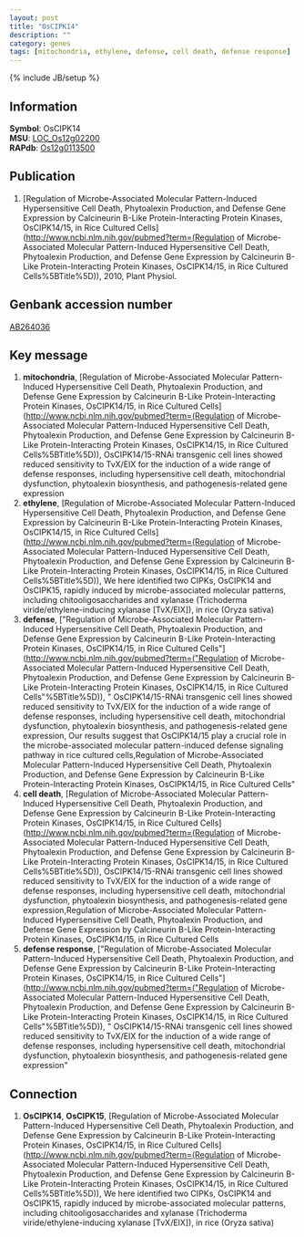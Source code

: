 ```yaml
---
layout: post
title: "OsCIPK14"
description: ""
category: genes
tags: [mitochondria, ethylene, defense, cell death, defense response]
---
```

{% include JB/setup %}

## Information
__Symbol__: OsCIPK14  
__MSU__: [LOC_Os12g02200](http://rice.plantbiology.msu.edu/cgi-bin/ORF_infopage.cgi?orf=LOC_Os12g02200)  
__RAPdb__: [Os12g0113500](http://rapdb.dna.affrc.go.jp/viewer/gbrowse_details/irgsp1?name=Os12g0113500)  

## Publication
1. [Regulation of Microbe-Associated Molecular Pattern-Induced Hypersensitive Cell Death, Phytoalexin Production, and Defense Gene Expression by Calcineurin B-Like Protein-Interacting Protein Kinases, OsCIPK14/15, in Rice Cultured Cells](http://www.ncbi.nlm.nih.gov/pubmed?term=(Regulation of Microbe-Associated Molecular Pattern-Induced Hypersensitive Cell Death, Phytoalexin Production, and Defense Gene Expression by Calcineurin B-Like Protein-Interacting Protein Kinases, OsCIPK14/15, in Rice Cultured Cells%5BTitle%5D)), 2010, Plant Physiol.

## Genbank accession number
[AB264036](http://www.ncbi.nlm.nih.gov/nuccore/AB264036)

## Key message
1. __mitochondria__, [Regulation of Microbe-Associated Molecular Pattern-Induced Hypersensitive Cell Death, Phytoalexin Production, and Defense Gene Expression by Calcineurin B-Like Protein-Interacting Protein Kinases, OsCIPK14/15, in Rice Cultured Cells](http://www.ncbi.nlm.nih.gov/pubmed?term=(Regulation of Microbe-Associated Molecular Pattern-Induced Hypersensitive Cell Death, Phytoalexin Production, and Defense Gene Expression by Calcineurin B-Like Protein-Interacting Protein Kinases, OsCIPK14/15, in Rice Cultured Cells%5BTitle%5D)),  OsCIPK14/15-RNAi transgenic cell lines showed reduced sensitivity to TvX/EIX for the induction of a wide range of defense responses, including hypersensitive cell death, mitochondrial dysfunction, phytoalexin biosynthesis, and pathogenesis-related gene expression
2. __ethylene__, [Regulation of Microbe-Associated Molecular Pattern-Induced Hypersensitive Cell Death, Phytoalexin Production, and Defense Gene Expression by Calcineurin B-Like Protein-Interacting Protein Kinases, OsCIPK14/15, in Rice Cultured Cells](http://www.ncbi.nlm.nih.gov/pubmed?term=(Regulation of Microbe-Associated Molecular Pattern-Induced Hypersensitive Cell Death, Phytoalexin Production, and Defense Gene Expression by Calcineurin B-Like Protein-Interacting Protein Kinases, OsCIPK14/15, in Rice Cultured Cells%5BTitle%5D)),  We here identified two CIPKs, OsCIPK14 and OsCIPK15, rapidly induced by microbe-associated molecular patterns, including chitooligosaccharides and xylanase (Trichoderma viride/ethylene-inducing xylanase [TvX/EIX]), in rice (Oryza sativa)
3. __defense__, ["Regulation of Microbe-Associated Molecular Pattern-Induced Hypersensitive Cell Death, Phytoalexin Production, and Defense Gene Expression by Calcineurin B-Like Protein-Interacting Protein Kinases, OsCIPK14/15, in Rice Cultured Cells"](http://www.ncbi.nlm.nih.gov/pubmed?term=("Regulation of Microbe-Associated Molecular Pattern-Induced Hypersensitive Cell Death, Phytoalexin Production, and Defense Gene Expression by Calcineurin B-Like Protein-Interacting Protein Kinases, OsCIPK14/15, in Rice Cultured Cells"%5BTitle%5D)), " OsCIPK14/15-RNAi transgenic cell lines showed reduced sensitivity to TvX/EIX for the induction of a wide range of defense responses, including hypersensitive cell death, mitochondrial dysfunction, phytoalexin biosynthesis, and pathogenesis-related gene expression, Our results suggest that OsCIPK14/15 play a crucial role in the microbe-associated molecular pattern-induced defense signaling pathway in rice cultured cells,Regulation of Microbe-Associated Molecular Pattern-Induced Hypersensitive Cell Death, Phytoalexin Production, and Defense Gene Expression by Calcineurin B-Like Protein-Interacting Protein Kinases, OsCIPK14/15, in Rice Cultured Cells"
4. __cell death__, [Regulation of Microbe-Associated Molecular Pattern-Induced Hypersensitive Cell Death, Phytoalexin Production, and Defense Gene Expression by Calcineurin B-Like Protein-Interacting Protein Kinases, OsCIPK14/15, in Rice Cultured Cells](http://www.ncbi.nlm.nih.gov/pubmed?term=(Regulation of Microbe-Associated Molecular Pattern-Induced Hypersensitive Cell Death, Phytoalexin Production, and Defense Gene Expression by Calcineurin B-Like Protein-Interacting Protein Kinases, OsCIPK14/15, in Rice Cultured Cells%5BTitle%5D)),  OsCIPK14/15-RNAi transgenic cell lines showed reduced sensitivity to TvX/EIX for the induction of a wide range of defense responses, including hypersensitive cell death, mitochondrial dysfunction, phytoalexin biosynthesis, and pathogenesis-related gene expression,Regulation of Microbe-Associated Molecular Pattern-Induced Hypersensitive Cell Death, Phytoalexin Production, and Defense Gene Expression by Calcineurin B-Like Protein-Interacting Protein Kinases, OsCIPK14/15, in Rice Cultured Cells
5. __defense response__, ["Regulation of Microbe-Associated Molecular Pattern-Induced Hypersensitive Cell Death, Phytoalexin Production, and Defense Gene Expression by Calcineurin B-Like Protein-Interacting Protein Kinases, OsCIPK14/15, in Rice Cultured Cells"](http://www.ncbi.nlm.nih.gov/pubmed?term=("Regulation of Microbe-Associated Molecular Pattern-Induced Hypersensitive Cell Death, Phytoalexin Production, and Defense Gene Expression by Calcineurin B-Like Protein-Interacting Protein Kinases, OsCIPK14/15, in Rice Cultured Cells"%5BTitle%5D)), " OsCIPK14/15-RNAi transgenic cell lines showed reduced sensitivity to TvX/EIX for the induction of a wide range of defense responses, including hypersensitive cell death, mitochondrial dysfunction, phytoalexin biosynthesis, and pathogenesis-related gene expression"

## Connection
1. __OsCIPK14__, __OsCIPK15__, [Regulation of Microbe-Associated Molecular Pattern-Induced Hypersensitive Cell Death, Phytoalexin Production, and Defense Gene Expression by Calcineurin B-Like Protein-Interacting Protein Kinases, OsCIPK14/15, in Rice Cultured Cells](http://www.ncbi.nlm.nih.gov/pubmed?term=(Regulation of Microbe-Associated Molecular Pattern-Induced Hypersensitive Cell Death, Phytoalexin Production, and Defense Gene Expression by Calcineurin B-Like Protein-Interacting Protein Kinases, OsCIPK14/15, in Rice Cultured Cells%5BTitle%5D)),  We here identified two CIPKs, OsCIPK14 and OsCIPK15, rapidly induced by microbe-associated molecular patterns, including chitooligosaccharides and xylanase (Trichoderma viride/ethylene-inducing xylanase [TvX/EIX]), in rice (Oryza sativa)


